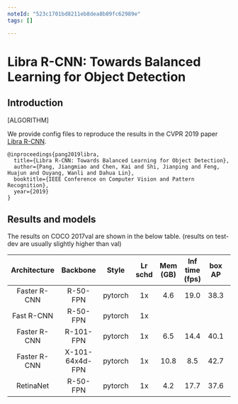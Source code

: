 ```yaml
---
noteId: "523c1701bd8211eb8dea8b89fc62989e"
tags: []

---
```


# Libra R-CNN: Towards Balanced Learning for Object Detection

## Introduction

[ALGORITHM]

We provide config files to reproduce the results in the CVPR 2019 paper [Libra R-CNN](https://arxiv.org/pdf/1904.02701.pdf).

```
@inproceedings{pang2019libra,
  title={Libra R-CNN: Towards Balanced Learning for Object Detection},
  author={Pang, Jiangmiao and Chen, Kai and Shi, Jianping and Feng, Huajun and Ouyang, Wanli and Dahua Lin},
  booktitle={IEEE Conference on Computer Vision and Pattern Recognition},
  year={2019}
}
```

## Results and models

The results on COCO 2017val are shown in the below table. (results on test-dev are usually slightly higher than val)

| Architecture | Backbone        | Style   | Lr schd | Mem (GB) | Inf time (fps) | box AP | Config | Download |
|:------------:|:---------------:|:-------:|:-------:|:--------:|:--------------:|:------:|:------:|:--------:|
| Faster R-CNN | R-50-FPN        | pytorch | 1x      | 4.6      | 19.0           | 38.3   | [config](https://github.com/open-mmlab/mmdetection/tree/master/configs/libra_rcnn/libra_faster_rcnn_r50_fpn_1x_coco.py) | [model](http://download.openmmlab.com/mmdetection/v2.0/libra_rcnn/libra_faster_rcnn_r50_fpn_1x_coco/libra_faster_rcnn_r50_fpn_1x_coco_20200130-3afee3a9.pth) &#124; [log](http://download.openmmlab.com/mmdetection/v2.0/libra_rcnn/libra_faster_rcnn_r50_fpn_1x_coco/libra_faster_rcnn_r50_fpn_1x_coco_20200130_204655.log.json) |
| Fast R-CNN   | R-50-FPN        | pytorch | 1x      |          |                |        | |
| Faster R-CNN | R-101-FPN       | pytorch | 1x      | 6.5      | 14.4           | 40.1   | [config](https://github.com/open-mmlab/mmdetection/tree/master/configs/libra_rcnn/libra_faster_rcnn_r101_fpn_1x_coco.py) | [model](http://download.openmmlab.com/mmdetection/v2.0/libra_rcnn/libra_faster_rcnn_r101_fpn_1x_coco/libra_faster_rcnn_r101_fpn_1x_coco_20200203-8dba6a5a.pth) &#124; [log](http://download.openmmlab.com/mmdetection/v2.0/libra_rcnn/libra_faster_rcnn_r101_fpn_1x_coco/libra_faster_rcnn_r101_fpn_1x_coco_20200203_001405.log.json) |
| Faster R-CNN | X-101-64x4d-FPN | pytorch | 1x      | 10.8     | 8.5            | 42.7   | [config](https://github.com/open-mmlab/mmdetection/tree/master/configs/libra_rcnn/libra_faster_rcnn_x101_64x4d_fpn_1x_coco.py) | [model](http://download.openmmlab.com/mmdetection/v2.0/libra_rcnn/libra_faster_rcnn_x101_64x4d_fpn_1x_coco/libra_faster_rcnn_x101_64x4d_fpn_1x_coco_20200315-3a7d0488.pth) &#124; [log](http://download.openmmlab.com/mmdetection/v2.0/libra_rcnn/libra_faster_rcnn_x101_64x4d_fpn_1x_coco/libra_faster_rcnn_x101_64x4d_fpn_1x_coco_20200315_231625.log.json) |
| RetinaNet    | R-50-FPN        | pytorch | 1x      | 4.2      | 17.7           | 37.6   | [config](https://github.com/open-mmlab/mmdetection/tree/master/configs/libra_rcnn/libra_retinanet_r50_fpn_1x_coco.py) | [model](http://download.openmmlab.com/mmdetection/v2.0/libra_rcnn/libra_retinanet_r50_fpn_1x_coco/libra_retinanet_r50_fpn_1x_coco_20200205-804d94ce.pth) &#124; [log](http://download.openmmlab.com/mmdetection/v2.0/libra_rcnn/libra_retinanet_r50_fpn_1x_coco/libra_retinanet_r50_fpn_1x_coco_20200205_112757.log.json) |
